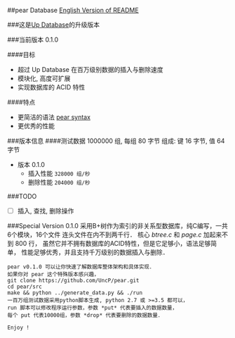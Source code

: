 ##pear Database
[English Version of README](./README.en.md)

###这是[Up Database](http://www.github.com/UncP/Up_Database)的升级版本

###当前版本 0.1.0

####目标
- 超过 Up Database 在百万级别数据的插入与删除速度
- 模块化, 高度可扩展
- 实现数据库的 ACID 特性

####特点
- 更简洁的语法 [pear syntax](./pear_syntax)
- 更优秀的性能


###版本信息
####测试数据 1000000 组, 每组 80 字节
	组成: 键 16 字节,  值 64 字节

* 版本 0.1.0
	- 插入性能			``` 328000 组/秒 ```
	- 删除性能			``` 204000 组/秒 ```


###TODO
- [ ] 插入, 查找, 删除操作



###Special Version 0.1.0
	采用B+树作为索引的非关系型数据库，纯C编写，一共6个模块，16个文件
	连头文件在内不到两千行．
	核心 *btree.c* 和 *page.c* 加起来不到 800 行，
	虽然它并不拥有数据库的ACID特性，但是它足够小，语法足够简单，
	性能足够优秀，并且支持千万级别的数据插入与删除．

	pear v0.1.0 可以让你快速了解数据库整体架构和具体实现．
	如果你对 pear 这个特殊版本感兴趣，
	git clone https://github.com/UncP/pear.git
	cd pear/src
	make && python ../generate_data.py && ./run
	一百万组测试数据采用python脚本生成, python 2.7 或 >=3.5 都可以，
	run 脚本可以修改程序运行参数，参数 *put* 代表要插入的数据数量，
	每个 put 代表10000组，参数 *drop* 代表要删除的数据数量．

	Enjoy !
